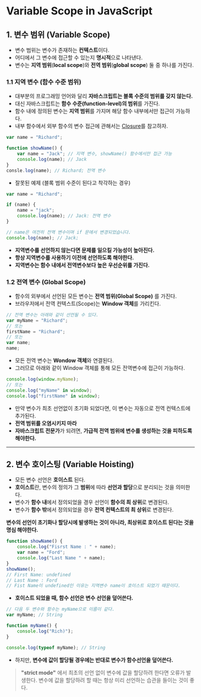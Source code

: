 # Variable Scope in JavaScript
## 1. 변수 범위 (Variable Scope)
- 변수 범위는 변수가 존재하는 **컨텍스트**이다.
- 어디에서 그 변수에 접근할 수 있는지 **명시적**으로 나타낸다.
- 변수는 **지역 범위**(**local scope**)와 **전역 범위**(**global scope**) 둘 중 하나를 가진다.

### 1.1 지역 변수 (함수 수준 범위)
- 대부분의 프로그래밍 언어와 달리 **자바스크립트는 블록 수준의 범위를 갖지 않는다.**
- 대신 자바스크립트는 **함수 수준(function-level)의 범위**를 가진다.
- 함수 내에 정의된 변수는 **지역 범위**를 가지며 해당 함수 내부에서만 접근이 가능하다.
- 내부 함수에서 외부 함수의 변수 접근에 관해서는 [Closure](https://ko.wikipedia.org/wiki/%ED%81%B4%EB%A1%9C%EC%A0%80_(%EC%BB%B4%ED%93%A8%ED%84%B0_%ED%94%84%EB%A1%9C%EA%B7%B8%EB%9E%98%EB%B0%8D))를 참고하자.

```javascript
var name = "Richard";

function showName() {
    var name = "Jack"; // 지역 변수, showName() 함수에서만 접근 가능
    console.log(name); // Jack
}
consle.log(name); // Richard; 전역 변수
```
- 잘못된 예제 (블록 범위 수준이 된다고 착각하는 경우)
```javascript
var name = "Richard";

if (name) {
    name = "jack";
    console.log(name); // Jack: 전역 변수
}

// name은 여전히 전역 변수이며 if 문에서 변경되었습니다.
console.log(name); // Jack;
```
- **지역변수를 선언하지 않는다면 문제를 일으킬 가능성이 높아진다.**
- **항상 지역변수를 사용하기 이전에 선언하도록 해야한다.**
- **지역변수는 함수 내에서 전역변수보다 높은 우선순위를 가진다.**

### 1.2 전역 변수 (Global Scope)
- 함수의 외부에서 선언된 모든 변수는 **전역 범위(Global Scope)** 를 가진다.
- 브라우저에서 전역 컨텍스트(Scope)는 **Window 객체**를 가리킨다.

```javascript
// 전역 변수는 아래와 같이 선언될 수 있다.
var myName = "Richard";
// 또는
firstName = "Richard";
// 또는
var name;
name;
```
* 모든 전역 변수는 **Wondow 객체**와 연결된다.
* 그러므로 아래와 같이 Window 객체를 통해 모든 전역변수에 접근이 가능하다.
```javascript
console.log(window.myName);
// 또는
console.log("myName" in window);
console.log("firstName" in window);
```
- 만약 변수가 최초 선언없이 초기화 되었다면, 이 변수는 자동으로 전역 컨텍스트에 추가된다.
- **전역 범위를 오염시키지 마라**
- **자바스크립트 전문가**가 되려면, **가급적 전역 범위에 변수를 생성하는 것을 피하도록 해야한다.**

***

## 2. 변수 호이스팅 (Variable Hoisting)
- 모든 변수 선언은 **호이스트** 된다.
- **호이스트**란, 변수의 정의가 그 **범위**에 따라 **선언과 할당**으로 분리되는 것을 의미한다.
- 변수가 **함수 내**에서 정의되었을 경우 선언이 **함수의 최 상위**로 변경된다.
- 변수가 **함수 밖**에서 정의되었을 경우 **전역 컨텍스트의 최 상위**로 변경된다.

**변수의 선언이 초기화나 할당시에 발생하는 것이 아니라, 최상위로 호이스트 된다는 것을 명심 해야한다.**

```javascript
function showName() {
    console.log("Fisrst Name : " + name);
    var name = "Ford";
    console.log("Last Name " + name);
}
showName();
// First Name: undefined
// Last Name : Ford
// Fist Name이 undefined인 이유는 지역변수 name이 호이스트 되었기 때문이다.
```
- **호이스트 되었을 때, 함수 선언은 변수 선언을 덮어쓴다.**
```javascript
// 다음 두 변수와 함수는 myName으로 이름이 같다.
var myName; // String

function myName() {
    console.log("Rich)");
}

console.log(typeof myName); // String
```
- 하지만, **변수에 값이 할당될 경우에는 반대로 변수가 함수선언을 덮어쓴다.**

> **"strict mode"** 에서 최초의 선언 없이 변수에 값을 할당하려 한다면 오류가 발생한다. 변수에 값을 할당하려 할 때는 항상 미리 선언하는 습관을 들이는 것이 좋다.
